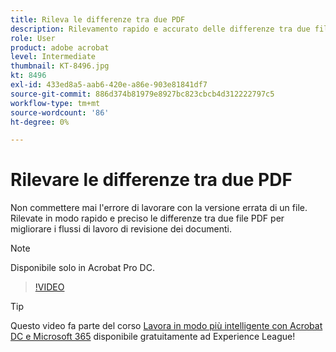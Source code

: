```yaml
---
title: Rileva le differenze tra due PDF
description: Rilevamento rapido e accurato delle differenze tra due file PDF per migliorare i flussi di lavoro di revisione dei documenti
role: User
product: adobe acrobat
level: Intermediate
thumbnail: KT-8496.jpg
kt: 8496
exl-id: 433ed8a5-aab6-420e-a86e-903e81841df7
source-git-commit: 886d374b81979e8927bc823cbcb4d312222797c5
workflow-type: tm+mt
source-wordcount: '86'
ht-degree: 0%

---
```


# Rilevare le differenze tra due PDF

Non commettere mai l&#39;errore di lavorare con la versione errata di un file. Rilevate in modo rapido e preciso le differenze tra due file PDF per migliorare i flussi di lavoro di revisione dei documenti.

>[!NOTE]
>
>Disponibile solo in Acrobat Pro DC.

>[!VIDEO](https://video.tv.adobe.com/v/337211?hidetitle=true)

>[!TIP]
>
>Questo video fa parte del corso [Lavora in modo più intelligente con Acrobat DC e Microsoft 365](https://experienceleague.adobe.com/?recommended=Acrobat-U-1-2021.microsoft365) disponibile gratuitamente ad Experience League!
